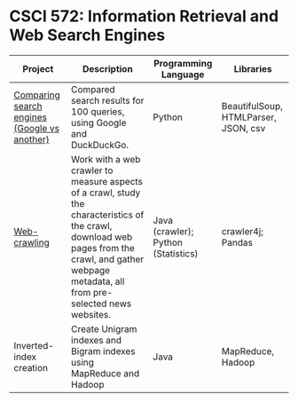 # CSCI 572: Information Retrieval and Web Search Engines

| Project                                                      | Description                                                  | Programming Language                | Libraries                            |
| ------------------------------------------------------------ | ------------------------------------------------------------ | ----------------------------------- | ------------------------------------ |
| [Comparing search engines (Google vs another)](https://github.com/Pasxsenger/Information-Retrieval-and-Web-Search-Engines/blob/main/Comparing%20search%20engines%20(Google%20vs%20another)/README.md) | Compared search results for 100 queries, using Google and DuckDuckGo. | Python                              | BeautifulSoup, HTMLParser, JSON, csv |
| [Web-crawling](https://github.com/Pasxsenger/Information-Retrieval-and-Web-Search-Engines/tree/main/Web-crawling) | Work with a web crawler to measure aspects of a crawl, study the characteristics of the crawl, download web pages from the crawl, and gather webpage metadata, all from pre-selected news websites. | Java (crawler); Python (Statistics) | crawler4j; Pandas                    |
| Inverted-index creation                                      | Create Unigram indexes and Bigram indexes using MapReduce and Hadoop | Java                                | MapReduce, Hadoop                    |

